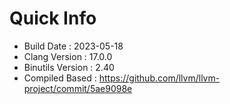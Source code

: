 # Quick Info
* Build Date : 2023-05-18
* Clang Version : 17.0.0
* Binutils Version : 2.40
* Compiled Based : https://github.com/llvm/llvm-project/commit/5ae9098e
